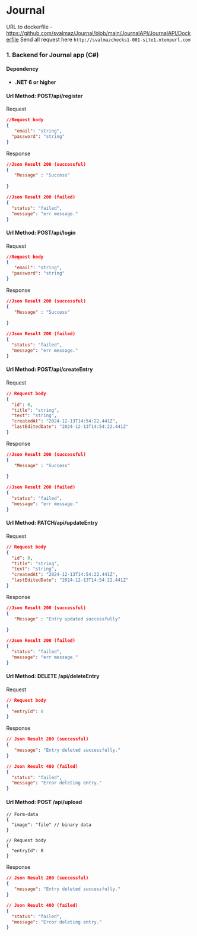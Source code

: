 # Journal

URL to dockerfile - https://github.com/svalmaz/Journal/blob/main/JournalAPI/JournalAPI/Dockerfile
Send all request here ```http://svalmazchecks1-001-site1.ntempurl.com```

### 1. Backend for Journal app  (C#)

#### Dependency
- **.NET 6 or higher**
  


#### Url Method: POST/api/register

Request
```json
//Request body
{
   "email": "string",
  "password": "string"
}
```
Response

```json
//Json Result 200 (successful)
{
   "Message" : "Success"
  
}

//Json Result 200 (failed)
{
  "status": "failed",
  "message": "err message."
}
```
#### Url Method: POST/api/login

Request
```json
//Request body
{
   "email": "string",
  "password": "string"
}
```
Response

```json
//Json Result 200 (successful)
{
   "Message" : "Success"
  
}

//Json Result 200 (failed)
{
  "status": "failed",
  "message": "err message."
}
```
#### Url Method: POST/api/createEntry

Request
```json
// Request body
{
  "id": 0,
  "title": "string",
  "text": "string",
  "createdAt": "2024-12-13T14:54:22.441Z",
  "lastEditedDate": "2024-12-13T14:54:22.441Z"
}
```
Response

```json
//Json Result 200 (successful)
{
   "Message" : "Success"
  
}

//Json Result 200 (failed)
{
  "status": "failed",
  "message": "err message."
}
```
#### Url Method: PATCH/api/updateEntry

Request
```json
// Request body
{
  "id": 0,
  "title": "string",
  "text": "string",
  "createdAt": "2024-12-13T14:54:22.441Z",
  "lastEditedDate": "2024-12-13T14:54:22.441Z"
}
```
Response

```json
//Json Result 200 (successful)
{
   "Message" : "Entry updated successfully"
  
}

//Json Result 200 (failed)
{
  "status": "failed",
  "message": "err message."
}
```
#### Url Method: DELETE /api/deleteEntry

Request
```json
// Request body
{
  "entryId": 0
}
```
Response

```json
// Json Result 200 (successful)
{
   "message": "Entry deleted successfully."
}

// Json Result 400 (failed)
{
  "status": "failed",
  "message": "Error deleting entry."
}
```
#### Url Method: POST /api/upload

```
// Form-data
{
  "image": "file" // binary data
}

// Request body
{
  "entryId": 0
}
```
Response

```json
// Json Result 200 (successful)
{
   "message": "Entry deleted successfully."
}

// Json Result 400 (failed)
{
  "status": "failed",
  "message": "Error deleting entry."
}
```


